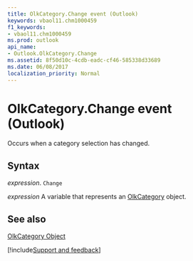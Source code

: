 ```yaml
---
title: OlkCategory.Change event (Outlook)
keywords: vbaol11.chm1000459
f1_keywords:
- vbaol11.chm1000459
ms.prod: outlook
api_name:
- Outlook.OlkCategory.Change
ms.assetid: 8f50d10c-4cdb-eadc-cf46-585338d33689
ms.date: 06/08/2017
localization_priority: Normal
---
```



# OlkCategory.Change event (Outlook)

Occurs when a category selection has changed.


## Syntax

_expression_. `Change`

_expression_ A variable that represents an [OlkCategory](Outlook.OlkCategory.md) object.


## See also


[OlkCategory Object](Outlook.OlkCategory.md)

[!include[Support and feedback](~/includes/feedback-boilerplate.md)]